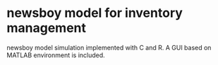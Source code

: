 # newsboy model for inventory management
newsboy model simulation implemented with C and R. 
A GUI based on MATLAB environment is included.
